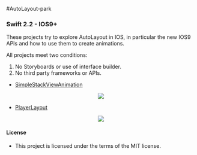 #AutoLayout-park
### Swift 2.2 - IOS9+



These projects try to explore AutoLayout in IOS, in particular  the new IOS9 APIs and how to use them to create animations.


All projects meet two conditions: 
 1. No Storyboards or use of interface builder.
 2. No third party frameworks or APIs.


* [SimpleStackViewAnimation](https://github.com/manuelCarlos/AutoLayout-park/tree/master/SimpleStackViewAnimation)

<p align="center">
   <img src="http://manuelcarlos.github.io/images/stackViewRotation.gif" >
</p>

* [PlayerLayout](https://github.com/manuelCarlos/AutoLayout-park/tree/master/playerLayout)

<p align="center">
   <img src="http://manuelcarlos.github.io/images/playerLayout.gif" >
</p>


#### License
 - This project is licensed under the terms of the MIT license.